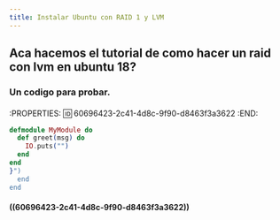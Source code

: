 ```yaml
---
title: Instalar Ubuntu con RAID 1 y LVM
---
```


## Aca hacemos el tutorial de como hacer un raid con lvm en ubuntu 18?
### Un **codigo** para probar.
#### 
:PROPERTIES:
:id: 60696423-2c41-4d8c-9f90-d8463f3a3622
:END:
```elixir
defmodule MyModule do
  def greet(msg) do
    IO.puts("")
  end
end
}")
  end
end
```
#### ((60696423-2c41-4d8c-9f90-d8463f3a3622))
